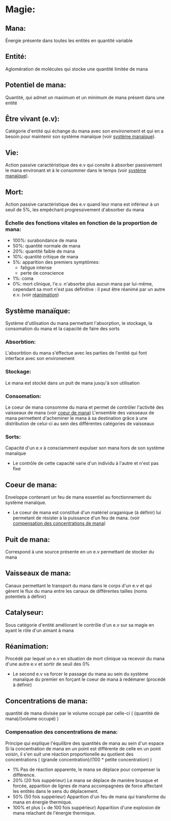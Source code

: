 # Magie:

## __Mana:__

Énergie présente dans toutes les entités en quantité variable

## __Entité:__

Aglomération de molécules qui stocke une quantité limitée de mana


## __Potentiel de mana:__

Quantité, qui admet un maximum et un minimum de mana présent dans une entité

## __Être vivant (e.v):__

Catégorie d'entité qui échange du mana avec son environement et qui en a besoin pour maintenir son système manaïque (voir [système manaïque](https://github.com/Linklancien/Better-magic/blob/main/magic.md#syst%C3%A8me-mana%C3%8Fque)).

## __Vie:__

Action passive caractéristique des e.v qui consite à absorber passivement le mana environant et à le consommer dans le temps (voir [système manaïque](https://github.com/Linklancien/Better-magic/blob/main/magic.md#syst%C3%A8me-mana%C3%8Fque)).

## __Mort:__
  
Action passive caractéristique des e.v quand leur mana est inférieur à un seuil de 5%, les empêchant progressivement d'absorber du mana

### Échelle des fonctions vitales en fonction de la proportion de mana:
- 100%: surabondance de mana
- 50%: quantité normale de mana
- 20%: quantité faible de mana
- 10%: quantité critique de mana
- 5%: apparition des premiers symptômes: 
  - fatigue intense
  - perte de conscience
- 1%: coma  
- 0%: mort clinique, l'e.v. n'absorbe plus aucun mana par lui-même, cependant sa mort n'est pas définitive : il peut être réanimé par un autre e.v. (voir [réanimation](https://github.com/Linklancien/Better-magic/blob/main/magic.md#r%C3%A9animation))

## __Système manaïque:__

Système d'utilisation du mana permettant l'absorption, le stockage, la consomation du mana et la capacité de faire des sorts

### Absorbtion:

L'absorbtion du mana s'éffectue avec les parties de l'entité qui font interface avec son environement

### Stockage:

Le mana est stocké dans un puit de mana jusqu'à son utilisation

### Consomation:

Le coeur de mana consomme du mana et permet de contrôler l'activité des vaisseaux de mana (voir [coeur de mana](https://github.com/Linklancien/Better-magic/blob/main/magic.md#coeur-de-mana))
L'ensemble des vaisseaux de mana permettent d'acheminer le mana à sa destination grâce à une distribution de celui-ci au sein des différentes catégories de vaisseaux 

### Sorts:

Capacité d'un e.v à consciamment expulser son mana hors de son système manaïque
- Le contrôle de cette capacité varie d'un individu à l'autre et n'est pas fixe

## __Coeur de mana:__

Enveloppe contenant un feu de mana essentiel au fonctionnement du système manaïque.
- Le coeur de mana est constitué d'un matériel oraganique (à définir) lui permetant de résister à la puissance d'un feu de mana.
(voir [compensation des concentrations de mana](https://github.com/Linklancien/Better-magic/blob/main/magic.md#compensation-des-concentrations-de-mana))

## __Puit de mana:__

Correspond à une source présente en un e.v permettant de stocker du mana

## __Vaisseaux de mana:__

Canaux permettant le transport du mana dans le corps d'un e.v et qui gèrent le flux du mana entre les canaux de différentes tailles (noms potentiels à définir)

## __Catalyseur:__

Sous catégorie d'entité améliorant le contrôle d'un e.v sur sa magie en ayant le rôle d'un aimant à mana 

## __Réanimation:__

Procédé par lequel un e.v en situation de mort clinique va recevoir du mana d'une autre e.v et sortir de seuil des 0%
- Le second e.v va forcer le passage du mana au sein du système manaïque du premier en forçant le coeur de mana à redémarer (procédé à définir)

## __Concentrations de mana:__

quantité de mana divisée par le volume occupé par celle-ci 
(  (quantité de mana)/(volume occupé)  )

### Compensation des concentrations de mana:

Principe qui explique l'équilibre des quantités de mana au sein d'un espace
Si la concentration de mana en un point est différente de celle en un point voisin, il s'en suit une réaction proportionelle au quotient des concentrations
(  (grande concentration)/(100 * petite concentration)  )

- 1% Pas de réaction apparente, le mana se déplace pour compenser la différence.
- 20% (20 fois suppérieur) Le mana se déplace de manière brusque et forcée, apparition de lignes de mana accompagnées de force affectant les entités dans le sens du déplacement.
- 50% (50 fois suppérieur) Apparition d'un feu de mana qui transforme du mana en énergie thermique.
- 100% et plus (+ de 100 fois suppérieur) Apparition d'une explosion de mana relachant de l'énergie thermique.
